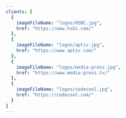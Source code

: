 ```yaml
---
clients: [
  {
    imageFileName: "logos/HSBC.jpg",
    href: "https://www.hsbc.com/"
  },
  {
    imageFileName: "logos/aptiv.jpg",
    href: "https://www.aptiv.com/"
  },
  {
    imageFileName: "logos/media-press.jpg",
    href: "https://www.media-press.tv/"
  },
  {
    imageFileName: "logos/codecool.jpg",
    href: "https://codecool.com/"
  }
]
---
```

